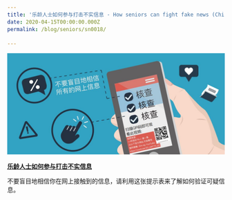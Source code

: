 ```yaml
---
title: '乐龄人士如何参与打击不实信息 - How seniors can fight fake news (Chinese)'
date: 2020-04-15T00:00:00.000Z
permalink: /blog/seniors/sn0018/

---
```



 ![](../../../images/seniors-fake-news-chinese.JPG)

[**乐龄人士如何参与打击不实信息**](/infographic/Marcus-Chin-Chinese-R2.pdf)

不要盲目地相信你在网上接触到的信息，请利用这张提示表来了解如何验证可疑信息。



